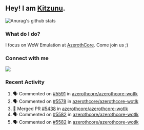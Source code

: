 ## Hey! I am [Kitzunu](https://Github.com/Kitzunu).

![Anurag's github stats](https://github-readme-stats.kitzunu.vercel.app/api?username=Kitzunu&show_icons=true)

### What do I do?

I focus on WoW Emulation at [AzerothCore](https://Github.com/AzerothCore). Come join us ;)

### Connect with me
[![](https://img.shields.io/badge/AzerothCore%20Discord-Connect%20with%20me!-green)](https://discord.com/invite/gkt4y2x)

### Recent Activity

<!--START_SECTION:activity-->
1. 🗣 Commented on [#5591](https://github.com/azerothcore/azerothcore-wotlk/issues/5591) in [azerothcore/azerothcore-wotlk](https://github.com/azerothcore/azerothcore-wotlk)
2. 🗣 Commented on [#5578](https://github.com/azerothcore/azerothcore-wotlk/issues/5578) in [azerothcore/azerothcore-wotlk](https://github.com/azerothcore/azerothcore-wotlk)
3. 🎉 Merged PR [#5438](https://github.com/azerothcore/azerothcore-wotlk/pull/5438) in [azerothcore/azerothcore-wotlk](https://github.com/azerothcore/azerothcore-wotlk)
4. 🗣 Commented on [#5582](https://github.com/azerothcore/azerothcore-wotlk/issues/5582) in [azerothcore/azerothcore-wotlk](https://github.com/azerothcore/azerothcore-wotlk)
5. 🗣 Commented on [#5582](https://github.com/azerothcore/azerothcore-wotlk/issues/5582) in [azerothcore/azerothcore-wotlk](https://github.com/azerothcore/azerothcore-wotlk)
<!--END_SECTION:activity-->
